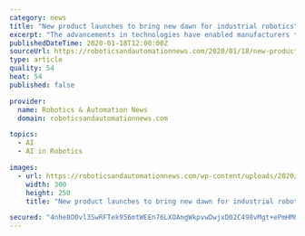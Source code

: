 ```yaml
---
category: news
title: "New product launches to bring new dawn for industrial robotics"
excerpt: "The advancements in technologies have enabled manufacturers to utilize robots that are lightweight, perform multiple tasks, and improve efficiency. Moreover, they have been aiming for safety, reliability, and improved environment for workers. Emerging technologies such as artificial intelligence, machine learning, and others have been ..."
publishedDateTime: 2020-01-18T12:00:00Z
sourceUrl: https://roboticsandautomationnews.com/2020/01/18/new-product-launches-to-bring-new-dawn-for-industrial-robotics/28717/
type: article
quality: 54
heat: 54
published: false

provider:
  name: Robotics & Automation News
  domain: roboticsandautomationnews.com

topics:
  - AI
  - AI in Robotics

images:
  - url: https://roboticsandautomationnews.com/wp-content/uploads/2020/01/GLS6_SICK_Banner_300x250.jpg
    width: 300
    height: 250
    title: "New product launches to bring new dawn for industrial robotics"

secured: "4nhe8O0vl3SwRFTek956mtWEEn76LXOAngWkpvwDwjxD02C498vMgt+ePmHM0F5Elb8ROf6R3iZsI4Tir4TzVQnSazQeG19AWDoLeITyv6fWWQmNwZ2ppKSB9Tk9MmqUjZIBHw/7qIQCRvu/xCqCOO5NCK8i02K322KjqFRM68czVmtpIpTiaWhs+DerpbIR2t9qD29FD2s1HI9mH/1lk/Bpd/wZuZXhD6JI0d5B5DU5OM34nyZyHl+xlKYf1Is7UiqtWVxMH9AYaFDM6ORS9gwc86wEtvGIzgFD3UAQGIQ=;Ma0AbfMGyLbfy5HNmkJhOA=="
---
```


